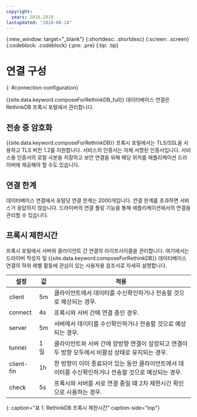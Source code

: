 ```yaml
---
copyright:
  years: 2016,2018
lastupdated: "2018-06-14"
---
```


{:new_window: target="_blank"}
{:shortdesc: .shortdesc}
{:screen: .screen}
{:codeblock: .codeblock}
{:pre: .pre}
{:tip: .tip}

# 연결 구성
{: #connection-configuration}

{{site.data.keyword.composeForRethinkDB_full}} 데이터베이스 연결은 RethinkDB 프록시 포털에서 관리합니다.

## 전송 중 암호화

{{site.data.keyword.composeForRethinkDB}} 프록시 포털에서는 TLS/SSL을 사용하고 TLS 버전 1.2를 지원합니다. 서비스의 인증서는 자체 서명된 인증서입니다. 서비스용 인증서의 로컬 사본을 저장하고 보안 연결을 위해 해당 위치를 애플리케이션 드라이버에 제공해야 할 수도 있습니다.

## 연결 한계

데이터베이스 연결에서 포털당 연결 한계는 2000개입니다. 연결 한계를 초과하면 서비스가 응답하지 않습니다. 드라이버의 연결 풀링 기능을 통해 애플리케이션에서의 연결을 관리할 수 있습니다.

## 프록시 제한시간

프록시 포털에서 서버와 클라이언트 간 연결의 라이프사이클을 관리합니다. 여기에서는 드라이버 작성자 및 {{site.data.keyword.composeForRethinkDB}} 데이터베이스 연결의 하위 레벨 활동에 관심이 있는 사용자용 참조서로 자세히 설명합니다.

설정 |값 | 적용
----------|-----------|-----------
client | 5m | 클라이언트에서 데이터를 수신확인하거나 전송할 것으로 예상되는 경우.
connect | 4s | 프록시와 서버 간에 연결 중인 경우.
server | 5m | 서버에서 데이터를 수신확인하거나 전송할 것으로 예상되는 경우.
tunnel | 1일 | 클라이언트와 서버 간에 양방향 연결이 설정되고 연결이 두 방향 모두에서 비활성 상태로 유지되는 경우.
client-fin | 1h | 한 방향이 이미 종료되어 있는 동안 클라이언트에서 데이터를 수신확인하거나 전송할 것으로 예상되는 경우.
check | 5s | 프록시와 서버를 서로 연결 중일 때 2차 제한시간 확인으로 사용하는 경우.
{: caption="표 1. RethinkDB 프록시 제한시간" caption-side="top"}
